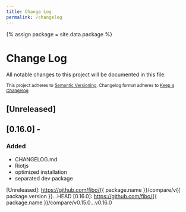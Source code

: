 ```yaml
---
title: Change Log
permalink: /changelog
---
```


{% assign package = site.data.package %}

# Change Log

All notable changes to this project will be documented in this file.

<sub>This project adheres to [Semantic Versioning](http://semver.org/).
Changelog format adheres to [Keep a Changelog](http://keepachangelog.com/)</sub>

## [Unreleased]

## [0.16.0] - 

### Added

- CHANGELOG.md
- Riotjs
- optimized installation
- separated dev package

[Unreleased]: https://github.com/fibo/{{ package.name }}/compare/v{{ package.version }}...HEAD
[0.16.0]: https://github.com/fibo/{{ package.name }}/compare/v0.15.0...v0.16.0
